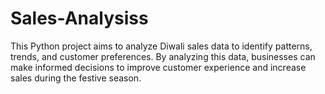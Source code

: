 # Sales-Analysiss
This Python project aims to analyze Diwali sales data to identify patterns, trends, and customer preferences. By analyzing this data, businesses can make informed decisions to improve customer experience and increase sales during the festive season.
